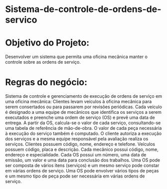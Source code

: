 # Sistema-de-controle-de-ordens-de-servico

# Objetivo do Projeto: 
Desenvolver um sistema que permita uma oficina mecânica manter o controle sobre as ordens de serviço.

# Regras do negócio: 
Sistema de controle e gerenciamento de execução de ordens de serviço em uma oficina mecânica: Clientes levam veículos à oficina mecânica para serem consertados ou para passarem por revisões periódicas.  Cada veículo é designado a uma equipe de mecânicos que identifica os serviços a serem executados e preenche uma ordem de serviço (OS) e prevê uma data de entrega. A partir da OS, calcula-se o valor de cada serviço, consultando-se uma tabela de referência de mão-de-obra. O valor de cada peça necessária à execução do serviço também é computado. O cliente autoriza a execução dos serviços e a mesma equipe responsável pela avaliação realiza os serviços. Clientes possuem código, nome, endereço e telefone. Veículos possuem código, placa e descrição. Cada mecânico possui código, nome, endereço e especialidade. Cada OS possui um número, uma data de emissão, um valor e uma data para conclusão dos trabalhos. Uma OS pode ser composta de vários itens (serviços) e um mesmo serviço pode constar em várias ordens de serviço. Uma OS pode envolver vários tipos de peças e um mesmo tipo de peça pode ser necessária em várias ordens de serviço.